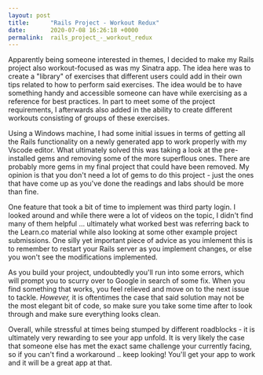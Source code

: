```yaml
---
layout: post
title:      "Rails Project - Workout Redux"
date:       2020-07-08 16:26:18 +0000
permalink:  rails_project_-_workout_redux
---
```


Apparently being someone interested in themes, I decided to make my Rails project also workout-focused as was my Sinatra app. The idea here was to create a "library" of exercises that different users could add in their own tips related to how to perform said exercises. The idea would be to have something handy and accessible someone can have while exercising as a reference for best practices. In part to meet some of the project requirements, I afterwards also added in the ability to create different workouts consisting of groups of these exercises. 

Using a Windows machine, I had some initial issues in terms of getting all the Rails functionality on a newly generated app to work properly with my Vscode editor. What ultimately solved this was taking a look at the pre-installed gems and removing some of the more superflous ones. There are probably more gems in my final project that could have been removed. My opinion is that you don't need a lot of gems to do this project - just the ones that have come up as you've done the readings and labs should be more than fine.

One feature that took a bit of time to implement was third party login. I looked around and while there were a lot of videos on the topic, I didn't find many of them helpful ... ultimately what worked best was referring back to the Learn.co material while also looking at some other example project submissions. One silly yet important piece of advice as you imlement this is to remember to restart your Rails server as you implement changes, or else you won't see the modifications implemented.

As you build your project, undoubtedly you'll run into some errors, which will prompt you to scurry over to Google in search of some fix. When you find something that works, you feel relieved and move on to the next issue to tackle. *However,* it is oftentimes the case that said solution may not be the most elegant bit of code, so make sure you take some time after to look through and make sure everything looks clean.

Overall, while stressful at times being stumped by different roadblocks - it is ultimately very rewarding to see your app unfold. It is very likely the case that someone else has met the exact same challenge your currently facing, so if you can't find a workaround .. keep looking! You'll get your app to work and it will be a great app at that. 
